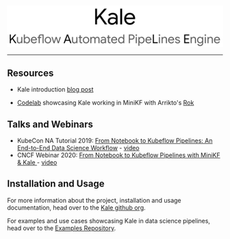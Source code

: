 ![Kale Banner](https://raw.githubusercontent.com/kubeflow-kale/kubeflow-kale.github.io/master/assets/imgs/banner.png)

---------------------------------------------------------------------

## Resources

- Kale introduction [blog post](https://medium.com/kubeflow/automating-jupyter-notebook-deployments-to-kubeflow-pipelines-with-kale-a4ede38bea1f)

- [Codelab](https://codelabs.developers.google.com/codelabs/cloud-kubeflow-minikf-kale/#0) showcasing Kale working in MiniKF with Arrikto's [Rok](https://www.arrikto.com/)

## Talks and Webinars

- KubeCon NA Tutorial 2019: [From Notebook to Kubeflow Pipelines: An End-to-End Data Science Workflow](https://kccncna19.sched.com/event/Uaeq/tutorial-from-notebook-to-kubeflow-pipelines-an-end-to-end-data-science-workflow-michelle-casbon-google-stefano-fioravanzo-fondazione-bruno-kessler-ilias-katsakioris-arrikto?iframe=no&w=100%&sidebar=yes&bg=no) - [video](http://youtube.com/watch?v=C9rJzTzVzvQ)
- CNCF Webinar 2020: [From Notebook to Kubeflow Pipelines with MiniKF & Kale
](https://www.cncf.io/webinars/from-notebook-to-kubeflow-pipelines-with-minikf-kale/) - [video](https://www.youtube.com/watch?v=1fX9ZFWkvvs) 

## Installation and Usage

For more information about the project, installation and usage documentation, head over to the [Kale github org](https://github.com/kubeflow-kale).

For examples and use cases showcasing Kale in data science pipelines, head over to the [Examples Repository](https://github.com/kubeflow-kale/examples).
